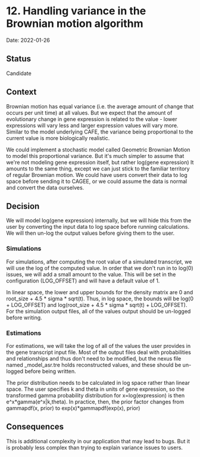 # 12. Handling variance in the Brownian motion algorithm

Date: 2022-01-26

## Status

Candidate

## Context

Brownian motion has equal variance (i.e. the average amount of change that occurs per unit time) at all values.
But we expect that the amount of evolutionary change in gene expression is related to the value - lower expressions
will vary less and larger expression values will vary more. Similar to the model underlying CAFE, the variance 
being proportional to the current value is more biologically realistic.

We could implement a stochastic model called Geometric Brownian Motion to model this proportional variance.
But it's much simpler to assume that we're not modeling gene expression itself, but rather log(gene expression)
It amounts to the same thing, except we can just stick to the familiar territory of regular Brownian motion.
We could have users convert their data to log space before sending it to CAGEE, or we could assume the data
is normal and convert the data ourselves.

## Decision

We will model log(gene expression) internally, but we will hide this from the user by converting the input data
to log space before running calculations. We will then un-log the output values before giving them to the user.

### Simulations ###

For simulations, after computing the root value of a simulated transcript, we will use the log of the computed
value. In order that we don't run in to log(0) issues, we will add a small amount to the value. This will be set
in the configuration (LOG_OFFSET) and will have a default value of 1. 

In linear space, the lower and upper bounds for the density matrix are 0 and root_size + 4.5 \* sigma \* sqrt(t). 
Thus, in log space, the bounds will be log(0 + LOG_OFFSET) and log(root_size + 4.5 \* sigma \* sqrt(t) + LOG_OFFSET).
For the simulation output files, all of the values output should be un-logged before writing.

### Estimations ###

For estimations, we will take the log of all of the values the user provides in the gene transcript input file. 
Most of the output files deal with probabilities and relationships and thus don't need to be modified, but the 
nexus file named _model_asr.tre holds reconstructed values, and these should be un-logged before being written. 

The prior distribution needs to be calculated in log space rather than linear space. The user specifies k and theta 
in units of gene expression, so the transformed gamma probability distribution for x=log(expression) is then 
e\^x\*gamma(e\^x|k,theta). In practice, then, the prior factor changes from gammapdf(x, prior) to exp(x)\*gammapdf(exp(x), prior)

## Consequences

This is additional complexity in our application that may lead to bugs. But it is probably less complex than 
trying to explain variance issues to users.
